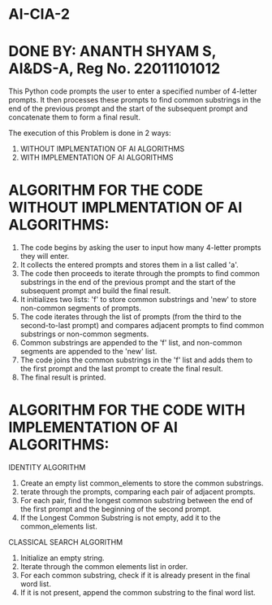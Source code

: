 # AI-CIA-2
# DONE BY: ANANTH SHYAM S, AI&DS-A, Reg No. 22011101012

This Python code prompts the user to enter a specified number of 4-letter prompts. It then processes these prompts to find common substrings in the end of the previous prompt and the start of the subsequent prompt and concatenate them to form a final result. 

The execution of this Problem is done in 2 ways:
1. WITHOUT IMPLMENTATION OF AI ALGORITHMS
2. WITH IMPLEMENTATION OF AI ALGORITHMS

# ALGORITHM FOR THE CODE WITHOUT IMPLMENTATION OF AI ALGORITHMS:
1. The code begins by asking the user to input how many 4-letter prompts they will enter.
2. It collects the entered prompts and stores them in a list called 'a'.
3. The code then proceeds to iterate through the prompts to find common substrings in the end of the previous prompt and the start of the subsequent prompt and build the final result.
4. It initializes two lists: 'f' to store common substrings and 'new' to store non-common segments of prompts.
5. The code iterates through the list of prompts (from the third to the second-to-last prompt) and compares adjacent prompts to find common substrings or non-common segments.
6. Common substrings are appended to the 'f' list, and non-common segments are appended to the 'new' list.
7. The code joins the common substrings in the 'f' list and adds them to the first prompt and the last prompt to create the final result.
8. The final result is printed.


# ALGORITHM FOR THE CODE WITH IMPLEMENTATION OF AI ALGORITHMS:
IDENTITY ALGORITHM
1. Create an empty list common_elements to store the common substrings.
2. terate through the prompts, comparing each pair of adjacent prompts.
3. For each pair, find the longest common substring between the end of the first prompt and the beginning of the second prompt.
4. If the Longest Common Substring is not empty, add it to the common_elements list.

CLASSICAL SEARCH ALGORITHM
1. Initialize an empty string.
2. Iterate through the common elements list in order.
3. For each common substring, check if it is already present in the final word list.
4. If it is not present, append the common substring to the final word list.
